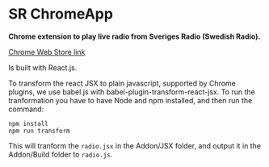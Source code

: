 # SR ChromeApp 
**Chrome extension to play live radio from Sveriges Radio (Swedish Radio).**

[Chrome Web Store link](https://chrome.google.com/webstore/detail/srse-widget/aepaddjgdloihbpncgneoaponbfglihk)

Is built with React.js.

To transform the react JSX to plain javascript, supported by Chrome plugins, we use babel.js with babel-plugin-transform-react-jsx.
To run the tranformation you have to have Node and npm installed, and then run the command:

```
npm install
npm run transform
```

This will tranform the `radio.jsx` in the Addon/JSX folder, and output it in the Addon/Build folder to `radio.js`.
